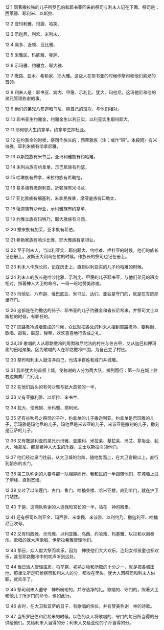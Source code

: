 <a id="1"></a>12:1  同著撒拉铁的儿子所罗巴伯和耶书亚回来的祭司与利未人记在下面。祭司是：西莱雅、耶利米、以斯拉、  

<a id="2"></a>12:2  亚玛利雅、玛鹿、哈突、  

<a id="3"></a>12:3  示迦尼、利宏、米利末、  

<a id="4"></a>12:4  易多、近顿、亚比雅、  

<a id="5"></a>12:5  米雅民、玛底雅、璧迦、  

<a id="6"></a>12:6  示玛雅、约雅立、耶大雅、  

<a id="7"></a>12:7  撒路、亚木、希勒家、耶大雅。这些人在耶书亚的时候作祭司和他们弟兄的首领。  

<a id="8"></a>12:8  利未人是：耶书亚、宾内、甲篾、示利比、犹大、玛他尼。这玛他尼和他的弟兄管理称谢的事。  

<a id="9"></a>12:9  他们的弟兄八布迦和乌尼，照自己的班次，与他们相对。  

<a id="10"></a>12:10  耶书亚生约雅金，约雅金生以利亚实，以利亚实生耶何耶大，  

<a id="11"></a>12:11  耶何耶大生约拿单，约拿单生押杜亚。  

<a id="12"></a>12:12  在约雅金的时候，祭司作族长的：西莱雅族（注：或作“班”。本段同）有米拉雅，耶利米族有哈拿尼雅，  

<a id="13"></a>12:13  以斯拉族有米书兰，亚玛利雅族有约哈难，  

<a id="14"></a>12:14  米利古族有约拿单，示巴尼族有约瑟，  

<a id="15"></a>12:15  哈琳族有押拿，米拉约族有希勒恺，  

<a id="16"></a>12:16  易多族有撒迦利亚，近顿族有米书兰，  

<a id="17"></a>12:17  亚比雅族有细基利，米拿民族某，摩亚底族有□勒太，  

<a id="18"></a>12:18  璧迦族有沙母亚，示玛雅族有约拿单，  

<a id="19"></a>12:19  约雅立族有玛特乃，耶大雅族有乌西，  

<a id="20"></a>12:20  撒来族有加莱，亚木族有希伯，  

<a id="21"></a>12:21  希勒家族有哈沙比雅，耶大雅族有拿坦业。  

<a id="22"></a>12:22  至于利未人，当以利亚实、耶何耶大、约哈难、押杜亚的时候，他们的族长记在册上。波斯王大利乌在位的时候，作族长的祭司也记在册上。  

<a id="23"></a>12:23  利未人作族长的，记在历史上，直到以利亚实的儿子约哈难的时候。  

<a id="24"></a>12:24  利未人的族长是哈沙比雅、示利比、甲篾的儿子耶书亚，与他们弟兄的班次相对，照著神人大卫的命令，一班一班地赞美称谢。  

<a id="25"></a>12:25  玛他尼、八布迦、俄巴底亚、米书兰、达们、亚谷是守门的，就是在库房那里守门。  

<a id="26"></a>12:26  这都是在约撒达的孙子、耶书亚的儿子约雅金和省长尼希米，并祭司文士以斯拉的时候，有职任的。  

<a id="27"></a>12:27  耶路撒冷城墙告成的时候，众民就把各处的利未人招到耶路撒冷，要称谢、歌唱、敲钹、鼓瑟、弹琴，欢欢喜喜地行告成之礼。  

<a id="28,29"></a>12:28,29  歌唱的人从耶路撒冷的周围和尼陀法的村庄与伯吉甲，又从迦巴和押玛弗的田地聚集，因为歌唱的人在耶路撒冷四围，为自己立了村庄。  

<a id="30"></a>12:30  祭司和利未人就洁净自己，也洁净百姓和城门并城墙。  

<a id="31"></a>12:31  我带犹大的首领上城，使称谢的人分为两大队，排列而行：第一队在城上往右边向粪厂门行走，  

<a id="32"></a>12:32  在他们后头的有何沙雅与犹大首领的一半，  

<a id="33"></a>12:33  又有亚撒利雅、以斯拉、米书兰、  

<a id="34"></a>12:34  犹大、便雅悯、示玛雅、耶利米。  

<a id="35"></a>12:35  还有些吹号之祭司的子孙，约拿单的儿子撒迦利亚。约拿单是示玛雅的儿子，示玛雅是玛他尼的儿子，玛他尼是米该亚的儿子，米该亚是撒刻的儿子，撒刻是亚萨的儿子。  

<a id="36"></a>12:36  又有撒迦利亚的弟兄示玛雅、亚撒利、米拉莱、基拉莱、玛艾、拿坦业、犹大、哈拿尼，都拿著神人大卫的乐器，文士以斯拉引领他们。  

<a id="37"></a>12:37  他们经过泉门往前，从大卫城的台阶，随地势而上，在大卫宫殿以上，直行到朝东的水门。  

<a id="38"></a>12:38  第二队称谢的人要与那一队相迎而行。我和民的一半跟随他们，在城墙上过了炉楼，直到宽墙。  

<a id="39"></a>12:39  又过了以法莲门、古门、鱼门、哈楠业楼、哈米亚楼，直到羊门，就在护卫门站住。  

<a id="40"></a>12:40  于是，这两队称谢的人连我和官长的一半，站在　神的殿里。　  

<a id="41"></a>12:41  还有祭司以利亚金、玛西雅、米拿民、米该雅、以利约乃、撒迦利亚、哈楠尼亚吹号。  

<a id="42"></a>12:42  又有玛西雅、示玛雅、以利亚撒、乌西、约哈难、玛基雅、以拦和以谢奏乐。歌唱的就大声歌唱，伊斯拉希雅管理他们。  

<a id="43"></a>12:43  那日，众人献大祭而欢乐，因为　神使他们大大欢乐，连妇女带孩童也都欢乐，甚至耶路撒冷中的欢声听到远处。  

<a id="44"></a>12:44  当日派人管理库房，将举祭、初熟之物和所取的十分之一，就是按各城田地，照律法所定归给祭司和利未人的分，都收在里头。犹大人因祭司和利未人供职，就欢乐了。  

<a id="45"></a>12:45  祭司利未人遵守　神所吩咐的，并守洁净的礼。歌唱的、守门的，照著大卫和他儿子所罗门的命令，也如此行。  

<a id="46"></a>12:46  古时，在大卫和亚萨的日子，有歌唱的伶长，并有赞美称谢　神的诗歌。  

<a id="47"></a>12:47  当所罗巴伯和尼希米的时候，以色列众人将歌唱的、守门的每日所当得的分供给他们。又给利未人当得的分；利未人又给亚伦的子孙当得的分。  

